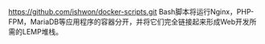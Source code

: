 https://github.com/ishwon/docker-scripts.git
Bash脚本将运行Nginx，PHP-FPM，MariaDB等应用程序的容器分开，并将它们完全链接起来形成Web开发所需的LEMP堆栈。
